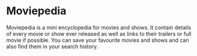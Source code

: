 # Moviepedia
Moviepedia is a mini encyclopedia for movies and shows. It contain details of every movie or show ever released as well as links to their trailers or full movie if possible. You can save your favourite movies and shows and can also find them in your search history.
